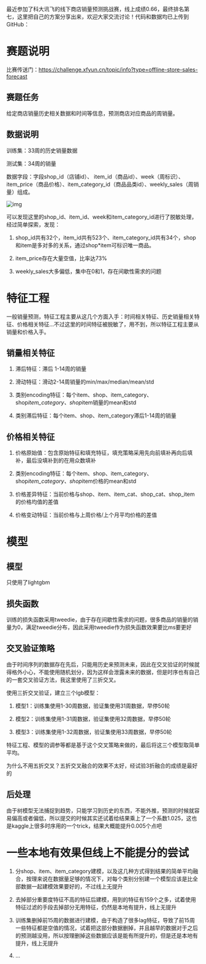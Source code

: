 最近参加了科大讯飞的线下商店销量预测挑战赛，线上成绩0.66，最终排名第七，这里把自己的方案分享出来，欢迎大家交流讨论！代码和数据均已上传到GitHub：

# 赛题说明

比赛传送门：https://challenge.xfyun.cn/topic/info?type=offline-store-sales-forecast

## 赛题任务

给定商店销量历史相关数据和时间等信息，预测商店对应商品的周销量。

## 数据说明

训练集：33周的历史销量数据

测试集：34周的销量

数据字段：字段shop_id（店铺id）、 item_id（商品id）、week（周标识）、item_price（商品价格）、item_category_id（商品品类id）、weekly_sales（周销量）组成。

![img](https://cdn.nlark.com/yuque/0/2021/png/764062/1629537615118-1f4a390d-5a87-4d37-8629-ffc0700e24ed.png)

可以发现这里的shop_id、item_id、week和item_category_id进行了脱敏处理，经过简单探索，发现：

1. shop_id共有32个，item_id共有523个、item_category_id共有34个，shop和item是多对多的关系，通过shop*item可标识唯一商品。
2. item_price存在大量空值，比率达73%

1. weekly_sales大多偏低，集中在0和1，存在间歇性需求的问题

# 特征工程

一般销量预测，特征工程主要从这几个方面入手：时间相关特征、历史销量相关特征、价格相关特征...不过这里的时间特征被脱敏了，用不到，所以特征工程主要从销量和价格入手。

## 销量相关特征

1. 滞后特征：滞后 1-14周的销量
2. 滑动特征：滑动2-14周销量的min/max/median/mean/std

1. 类别encoding特征：每个item、shop、item_category、shop*item_category、shop*item销量的mean和std
2. 类别滞后特征：每个item、shop、item_category滞后1-14周的销量

## 价格相关特征

1. 价格原始值：包含原始特征和填充特征，填充策略采用先向前填补再向后填补，最后没填补到的在用众数填补
2. 类别encoding特征：每个item、shop、item_category、shop*item_category、shop*item价格的mean和std

1. 价格差异特征：当前价格与shop、item、item_cat、shop_cat、shop_item的价格均值的差值
2. 价格变动特征：当前价格与上周价格/上个月平均价格的差值

# 模型

## 模型

只使用了lightgbm

## 损失函数

训练的损失函数采用tweedie，由于存在间歇性需求的问题，很多商品的销量的销量为0，满足tweedie分布，因此采用tweedie作为损失函数效果要比ms要更好

## 交叉验证策略

由于时间序列的数据存在先后，只能用历史来预测未来，因此在交叉验证的时候就得格外小心，不能使用随机划分，因为这样会泄露未来的数据，但是时序也有自己的一套交叉验证方法，我这里使用了三折交叉。

使用三折交叉验证，建立三个lgb模型：

1. 模型1：训练集使用1-30周数据，验证集使用31周数据，早停50轮
2. 模型2：训练集使用1-31周数据，验证集使用32周数据，早停50轮

1. 模型3：训练集使用1-32周数据，验证集使用33周数据，早停50轮

特征工程、模型的调参等都是基于这个交叉策略来做的，最后将这三个模型取简单平均。

为什么不用五折交叉？五折交叉融合的效果不太好，经试验3折融合的成绩是最好的

## 后处理

由于树模型无法捕捉到趋势，只能学习到历史的东西，不能外推，预测的时候就容易偏高或者偏低，所以提交的时候其实还试着给结果乘上了一个系数1.025，这也是kaggle上很多时序用的一个trick，结果大概能提升0.005个点吧

# 一些本地有效果但线上不能提分的尝试

1. 分shop、item、item_category建模，以及这几种方式得到结果的简单平均融合，按理来说在数据量足够的情况下，对每个类别分别建一个模型应该是比全部数据一起建模效果要好的，不过线上无提升
2. 去掉部分重要度特征不高的特征后建模，用到的特征有159个之多，试着使用特征过滤的手段去掉部分无用特征，仍然是本地有提升，线上无提升

1. 训练集删掉前15周的数据进行建模，由于构造了很多lag特征，导致了前15周一些特征都是空值的情况，试着把这部分数据删掉，并且越早的数据对于之后的预测越没用，所以按理删掉这些数据应该是能有所提升的，但是还是本地有提升，线上无提升
2. ...